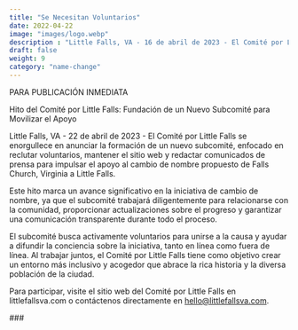 ```yaml
---
title: "Se Necesitan Voluntarios"
date: 2022-04-22
image: "images/logo.webp"
description : "Little Falls, VA - 16 de abril de 2023 - El Comité por Little Falls se enorgullece en anunciar la formación de un nuevo subcomité, enfocado en reclutar voluntarios, mantener el sitio web y redactar comunicados de prensa para impulsar el apoyo al cambio de nombre propuesto de Falls Church, Virginia a Little Falls."
draft: false
weight: 9
category: "name-change"
---
```


PARA PUBLICACIÓN INMEDIATA

Hito del Comité por Little Falls: Fundación de un Nuevo Subcomité para Movilizar el Apoyo

Little Falls, VA - 22 de abril de 2023 - El Comité por Little Falls se enorgullece en anunciar la formación de un nuevo subcomité, enfocado en reclutar voluntarios, mantener el sitio web y redactar comunicados de prensa para impulsar el apoyo al cambio de nombre propuesto de Falls Church, Virginia a Little Falls.

Este hito marca un avance significativo en la iniciativa de cambio de nombre, ya que el subcomité trabajará diligentemente para relacionarse con la comunidad, proporcionar actualizaciones sobre el progreso y garantizar una comunicación transparente durante todo el proceso.

El subcomité busca activamente voluntarios para unirse a la causa y ayudar a difundir la conciencia sobre la iniciativa, tanto en línea como fuera de línea. Al trabajar juntos, el Comité por Little Falls tiene como objetivo crear un entorno más inclusivo y acogedor que abrace la rica historia y la diversa población de la ciudad.

Para participar, visite el sitio web del Comité por Little Falls en littlefallsva.com o contáctenos directamente en hello@littlefallsva.com.

\#\#\#

